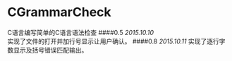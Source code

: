 ﻿# CGrammarCheck
C语言编写简单的C语言语法检查
####0.5
*2015.10.10*  
实现了文件的打开并加行号显示让用户确认。
####0.8
*2015.10.11*
实现了逐行字数显示及括号错误匹配输出。